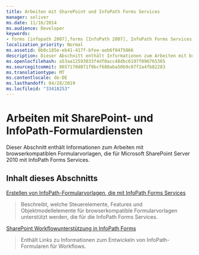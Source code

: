 ```yaml
---
title: Arbeiten mit SharePoint und InfoPath Forms Services
manager: soliver
ms.date: 11/16/2014
ms.audience: Developer
keywords:
- forms [infopath 2007],forms [InfoPath 2007], InfoPath Forms Services,InfoPath 2007, InfoPath Forms Services,InfoPath Forms Services
localization_priority: Normal
ms.assetid: 0b0c185e-eb41-417f-bfee-aeb6f0475866
description: Dieser Abschnitt enthält Informationen zum Arbeiten mit browserkompatiblen Formularvorlagen, die für Microsoft SharePoint Server 2010 mit InfoPath Forms Services.
ms.openlocfilehash: a53aa12593033f4df0acc48dbc6197f096765365
ms.sourcegitcommit: 8657170d071f9bcf680aba50b9c07f2a4fb82283
ms.translationtype: MT
ms.contentlocale: de-DE
ms.lasthandoff: 04/28/2019
ms.locfileid: "33418253"
---
```

# <a name="working-with-sharepoint-and-infopath-forms-services"></a>Arbeiten mit SharePoint- und InfoPath-Formulardiensten

Dieser Abschnitt enthält Informationen zum Arbeiten mit browserkompatiblen Formularvorlagen, die für Microsoft SharePoint Server 2010 mit InfoPath Forms Services.
  
## <a name="in-this-section"></a>Inhalt dieses Abschnitts

[Erstellen von InfoPath-Formularvorlagen, die mit InfoPath Forms Services](creating-infopath-form-templates-that-work-with-infopath-forms-services.md)
  
> Beschreibt, welche Steuerelemente, Features und Objektmodellelemente für browserkompatible Formularvorlagen unterstützt werden, die für die InfoPath Forms Services.
    
[SharePoint Workflowunterstützung in InfoPath Forms](sharepoint-workflow-support-in-infopath-forms.md)
  
> Enthält Links zu Informationen zum Entwickeln von InfoPath-Formularen für Workflows.
    

